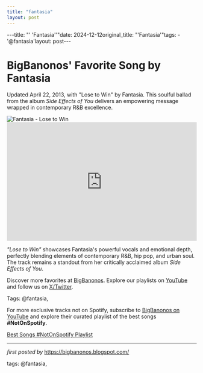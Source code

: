 ```yaml
---
title: "fantasia"
layout: post
---
```

---title: "' 'Fantasia''"date: 2024-12-12original_title: "'Fantasia'"tags:  - '@fantasia'layout: post---<!-- Post Title --><h1 >BigBanonos' Favorite Song by Fantasia</h1> <!-- Introductory Text --><p >Updated April 22, 2013, with "Lose to Win" by Fantasia. This soulful ballad from the album <em>Side Effects of You</em> delivers an empowering message wrapped in contemporary R&B excellence.</p> <!-- Featured Image --><div > <img src="https://thatgrapejuice.net/wp-content/uploads/2013/03/fantasia-lose-to-win-video.jpg" alt="Fantasia - Lose to Win" /></div> <!-- YouTube Video Embed --><div > <iframe width="100%" height="315" src="https://www.youtube.com/embed/_cp-AK8ETdg" title="Fantasia - Lose to Win (Official Video)" frameborder="0" allow="accelerometer; autoplay; clipboard-write; encrypted-media; gyroscope; picture-in-picture; web-share" referrerpolicy="strict-origin-when-cross-origin" allowfullscreen></iframe></div> <!-- Song Information --><div > <p><em>"Lose to Win"</em> showcases Fantasia's powerful vocals and emotional depth, perfectly blending elements of contemporary R&B, hip pop, and urban soul. The track remains a standout from her critically acclaimed album <em>Side Effects of You</em>.</p></div> <!-- Footer Links --><div > <p>Discover more favorites at <a href="https://bigbanonos.blogspot.com/" target="_blank">BigBanonos</a>. Explore our playlists on <a href="https://www.youtube.com/@BigBanonos" target="_blank">YouTube</a> and follow us on <a href="https://x.com/bigbanonos" target="_blank">X/Twitter</a>.</p></div> <!-- Tags --><p >Tags: @fantasia,</p><!--Subscribe and Playlist Links--><div>    <p>For more exclusive tracks not on Spotify, subscribe to <a href="https://www.youtube.com/@BigBanonos" target="_blank">BigBanonos on YouTube</a> and explore their curated playlist of the best songs <strong>#NotOnSpotify</strong>.</p>    <p><a href="https://www.youtube.com/playlist?list=PLtuNtuTatqI0kFahUCbtbfenC_ET5O_tr" target="_blank">Best Songs #NotOnSpotify Playlist<br /></a></p></div><hr /><p><em>first posted by</em> <a href="https://bigbanonos.blogspot.com/" rel="noopener" target="_new">https://bigbanonos.blogspot.com/</a></p><p>tags: @fantasia,</p>